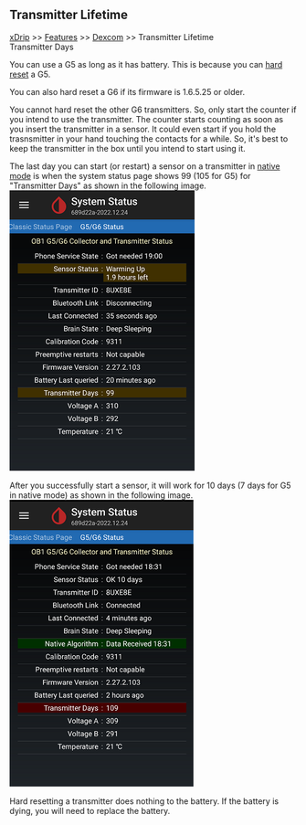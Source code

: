 ## Transmitter Lifetime
[xDrip](../README.md) >> [Features](./Features_page) >> [Dexcom](./Dexcom_page) >> Transmitter Lifetime  
  Transmitter Days  
  
You can use a G5 as long as it has battery.  This is because you can [hard reset](./Hard-Reset.md) a G5.  
  
You can also hard reset a G6 if its firmware is 1.6.5.25 or older.  
  
You cannot hard reset the other G6 transmitters.  So, only start the counter if you intend to use the transmitter.  The counter starts counting as soon as you insert the transmitter in a sensor.   It could even start if you hold the trasnsmitter in your hand touching the contacts for a while.  So, it's best to keep the transmitter in the box until you intend to start using it.  
  
The last day you can start (or restart) a sensor on a transmitter in [native mode](./Native-Algorithm.md) is when the system status page shows 99 (105 for G5) for "Transmitter Days" as shown in the following image.  
![](./images/G6TX_LastsDay.png)  
  
After you successfully start a sensor, it will work for 10 days (7 days for G5 in native mode) as shown in the following image.  
![](./images/G6TX_LastsDay10.png)  
  
Hard resetting a transmitter does nothing to the battery.  If the battery is dying, you will need to replace the battery.  
  
